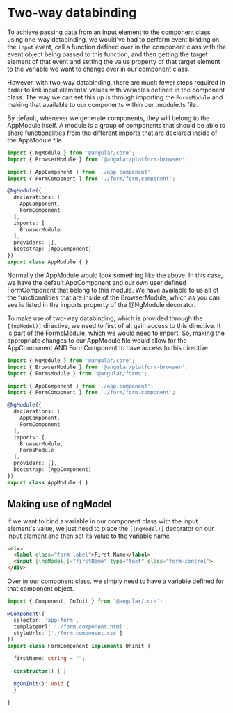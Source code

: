 # Two-way databinding

To achieve passing data from an input element to the component class using one-way databinding, we would've had to perform event binding on the `input` event, call a function defined over in the component class with the event object being passed to this function, and then getting the target element of that event and setting the value property of that target element to the variable we want to change over in our component class.

However, with two-way databinding, there are much fewer steps required in order to link input elements' values with variables defined in the component class. The way we can set this up is through importing the `FormsModule` and making that available to our components within our <module name>.module.ts file.

By default, whenever we generate components, they will belong to the AppModule itself. A module is a group of components that should be able to share functionalities from the different imports that are declared inside of the AppModule file.

```typescript
import { NgModule } from '@angular/core';
import { BrowserModule } from '@angular/platform-browser';

import { AppComponent } from './app.component';
import { FormComponent } from './form/form.component';

@NgModule({
  declarations: [
    AppComponent,
    FormComponent
  ],
  imports: [
    BrowserModule
  ],
  providers: [],
  bootstrap: [AppComponent]
})
export class AppModule { }
```

Normally the AppModule would look something like the above. In this case, we have the default AppComponent and our own user defined FormComponent that belong to this module. We have available to us all of the functionalities that are inside of the BrowserModule, which as you can see is listed in the imports property of the @NgModule decorator.

To make use of two-way databinding, which is provided through the `[(ngModel)]` directive, we need to first of all gain access to this directive. It is part of the FormsModule, which we would need to import. So, making the appropriate changes to our AppModule file would allow for the AppComponent AND FormComponent to have access to this directive.

```typescript
import { NgModule } from '@angular/core';
import { BrowserModule } from '@angular/platform-browser';
import { FormsModule } from '@angular/forms';

import { AppComponent } from './app.component';
import { FormComponent } from './form/form.component';

@NgModule({
  declarations: [
    AppComponent,
    FormComponent
  ],
  imports: [
    BrowserModule,
    FormsModule
  ],
  providers: [],
  bootstrap: [AppComponent]
})
export class AppModule { }
```

## Making use of ngModel
If we want to bind a variable in our component class with the input element's value, we just need to place the `[(ngModel)]` decorator on our input element and then set its value to the variable name

```html
<div>
  <label class="form-label">First Name</label>
  <input [(ngModel)]="firstName" type="text" class="form-control">
</div>
```

Over in our component class, we simply need to have a variable defined for that component object.

```typescript
import { Component, OnInit } from '@angular/core';

@Component({
  selector: 'app-form',
  templateUrl: './form.component.html',
  styleUrls: ['./form.component.css']
})
export class FormComponent implements OnInit {

  firstName: string = "";

  constructor() { }

  ngOnInit(): void {
  }

}
```